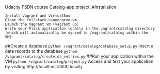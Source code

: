 Udacity FSDN course Catalog-app project.
#Installation

    Install Vagrant and VirtualBox
    Clone the fullstack-nanodegree-vm
    Launch the Vagrant VM (vagrant up)
    Write your Flask application locally in the vagrant/catalog directory (which will automatically be synced to /vagrant/catalog within the VM).
##Create a database `python /vagrant/catalog/database_setup.py`
    Insert a data records to the database  `python /vagrant/catalog/create_db_entries.py`
##Run your application within the VM `python /vagrant/catalog/project.py`
    Access and test your application by visiting http://localhost:5000 locally
